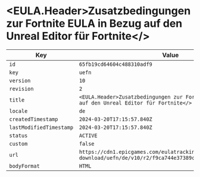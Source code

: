 # <EULA.Header>Zusatzbedingungen zur Fortnite EULA in Bezug auf den Unreal Editor für Fortnite</>

| Key | Value |
| --- | ----- |
| `id` | `65fb19cd64604c488310adf9` |
| `key` | `uefn` |
| `version` | `10` |
| `revision` | `2` |
| `title` | `<EULA.Header>Zusatzbedingungen zur Fortnite EULA in Bezug auf den Unreal Editor für Fortnite</>` |
| `locale` | `de` |
| `createdTimestamp` | `2024-03-20T17:15:57.840Z` |
| `lastModifiedTimestamp` | `2024-03-20T17:15:57.840Z` |
| `status` | `ACTIVE` |
| `custom` | `false` |
| `url` | `https://cdn1.epicgames.com/eulatracking-download/uefn/de/v10/r2/f9ca744e37389ca8e77c69b1317fda78.pdf` |
| `bodyFormat` | `HTML` |
